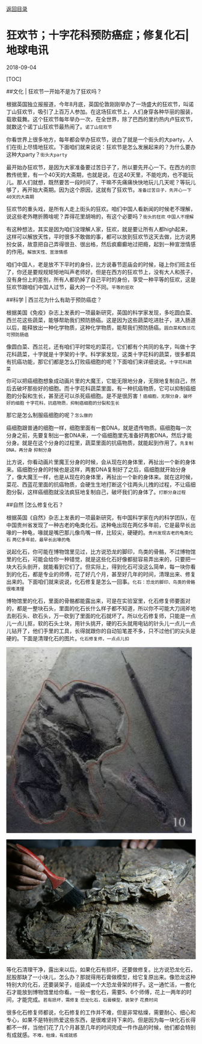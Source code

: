 [返回目录](../index.html)

# 狂欢节；十字花科预防癌症；修复化石| 地球电讯

2018-09-04

[TOC]

##文化 | 狂欢节一开始不是为了狂欢吗？

根据英国独立报报道，今年8月底，英国伦敦刚刚举办了一场盛大的狂欢节，叫诺丁山狂欢节，吸引了上百万人参加。在这场狂欢节上，人们身穿各种华丽的服装，载歌载舞。这个狂欢节每年举办一次，在全世界，除了巴西的里约热内卢狂欢节，就数这个诺丁山狂欢节最热闹了。`诺丁山狂欢节`

你看世界上很多地方，每年都会举办狂欢节，说白了就是一个街头的大party，人们在街上尽情地狂欢。下面咱们就来说说：狂欢节是怎么发展起来的？为什么要办这种大party？`街头大party`

最开始办狂欢节，是因为大家准备要过苦日子了，所以要先开心一下。在西方的宗教传统里，有一个40天的大斋期，也就是说，在这40天里，不能吃肉，也不能玩儿。那人们就想，既然要苦一段时间了，干嘛不先痛痛快快地玩儿几天呢？等玩儿够了，再开始大斋期。因为这个原因，这就有了狂欢节。`准备过苦日子，先开心一下` `40天的大斋期`

狂欢节的重头戏，是所有人走上街头的狂欢。咱们中国人看新闻的时候老不理解，说这些老外瞎折腾啥呢？弄得花里胡哨的，有这个必要吗？`街头的狂欢` `中国人不理解`

有这种想法，其实是因为咱们没理解人家，狂欢，就是要让所有人都high起来，这样可以解放天性，平时很多不敢做的事，都可以放到狂欢节这天去做，比方说男扮女装，故意把自己弄得很丑、很出格，然后疯癫癫地过把瘾，起到一种宣泄情感的作用。`解放天性、宣泄情感`

咱们中国人，老是放不下平时的身份，比方说春节逛庙会的时候，碰上你们班主任了，你还是要规规矩矩地叫声老师好。但是在西方的狂欢节上，没有大人和孩子，没有身份上的差别，所有人都扔掉了自己平时的身份，享受一种平等的狂欢，这是狂欢节跟咱们中国人过节，最大的一个不同。`平等的狂欢`

##科学 | 西兰花为什么有助于预防癌症？

根据美国《免疫》杂志上发表的一项最新研究，英国的科学家发现，多吃圆白菜、西兰花这些蔬菜，能够帮助我们预防肠癌。这是因为这些蔬菜吃进肚子，进入肠道以后，能释放出一种化学物质，这种化学物质，能帮我们预防肠癌。`圆白菜和西兰花可预防肠癌`

像圆白菜、西兰花，还有咱们平时常吃的菜花，它们都有个共同的名字，叫做十字花科蔬菜，十字就是十字架的十字。科学家发现，这类十字花科的蔬菜，很多都具有抗癌功能，那它们都是怎么打败癌细胞的呢？下面咱们来详细说说。`十字花科蔬菜`

你可以把癌细胞想象成动画片里的大魔王，它能无限地分身，无限地复制自己，然后去破坏那些好的细胞。而十字花科蔬菜里面，有一种抗癌物质，它可以抑制癌细胞的分裂和生长，甚至还可以杀死癌细胞。是不是很厉害！`癌细胞，无限分身，破坏好的细胞` `十字花科，抗癌物质，抑制癌细胞的分裂和生长`

那它是怎么制服癌细胞的呢？`怎么做的`

癌细胞跟普通的细胞一样，细胞里面有一套DNA，就是遗传物质。癌细胞每一次分身之前，先要复制出一套DNA来，一个癌细胞里先准备好两套DNA，然后才能分身。就是在这个分身的过程里，蔬菜里面的抗癌物质，就能起到作用了。`先复制DNA，再分身` `抑制分身`

比方说，你看动画片里魔王分身的时候，会从现在的身体里，再扯出一个新的身体来。癌细胞分身的时候也是这样，两套DNA复制好了之后，癌细胞就开始分身了，像大魔王一样，也是从现在的身体里，再扯出一个新的身体来。就在这时候，菜花、西蓝花里面的抗癌物质，会硬生生地打断这个往两头儿拽的过程，不让癌细胞分裂，这样癌细胞就没法疯狂地复制自己，破坏我们的身体了。`打断分身过程`

##自然 |怎么修复化石？

根据英国《自然》杂志上发表的一项最新研究，有中国科学家在内的科学团队，在中国贵州省发现了一种古老的龟类化石。这种龟出现在两亿多年前，它是最早长出喙的一种龟，喙就是嘴巴那儿像鸟嘴一样，比较尖，硬硬的。`贵州发现古老的龟类化石` `两亿多年前，最早长出喙的龟`

说起化石，你可能在博物馆里见过，比方说恐龙的脚印，鸟类的骨骼，不过博物馆里的化石，可能会给你一种错觉，就是这些化石好像都挺容易弄出来的，只要把一块大石头剖开，就能看到它们了。但实际上，得到化石可没这么简单，每一块你看到的化石，都是专业的师傅，花了好几个月，甚至好几年的时间，清理出来、修复出来的。下面咱们就来说说，化石修复是怎么一回事。`化石：恐龙的脚印、鸟类的骨骼` `很难清理`

博物馆里的化石，里面的骨骼都能露出来，可是在实验室里，化石修复师要面对的，都是一整块石头，里面的化石长什么样子都不知道，所以你不可能大刀阔斧地去削石头、砍石头，万一砍到了里面的化石就坏了。所以化石修复师，只能是一点儿一点儿抠，软的石头土块，用针头挑开，硬的石头就用电钻的针头儿一点儿一点儿钻开了，他们手里的工具，长得就跟你的自动铅笔差不多，只不过他们的尖头是硬的。下面是清理化石的图片。`化石修复师，一点点儿扣`

![fossil1](./assets/fossil1.png)

![fossil2](./assets/fossil2.png)

等化石清理干净，露出来以后，如果化石有损坏，还要做修复。比方说恐龙化石，屁股那缺了一小块儿，怎么办？那就得用石膏做模型，给它复原出来。像恐龙这种特别大的化石，还要装架子，组装成一个大恐龙骨架的样子。这一通忙活，一套化石才能放到博物馆里给你看。一般一套化石，需要5、6个师傅，花上一两年的时间，才能完成。`若有损坏，需修复` `恐龙化石，石膏模型，装架子` `花费时间`

很多化石修复师都说，化石修复的工作并不难，但是非常枯燥，需要耐心、细心和专心，如果不是特别热爱这些东西，是很难坚持下来的。但是因为每一块化石长得都不一样，当他们花了几个月甚至几年的时间完成一件作品的时候，他们都会特别有成就感。`不难，枯燥，有成就感`